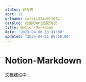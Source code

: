 ```yaml
---
status: 已发布
sort: 11
urlname: cote1c23zw9f10tz
catalog: 功能和API适配情况
title: Notion-Markdown
date: "2023-04-06 13:31:00"
updated: "2023-04-21 09:50:00"
---
```


# Notion-Markdown

文档建设中…
